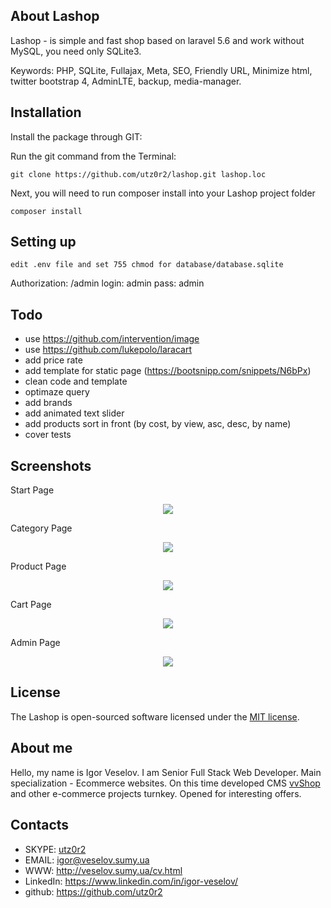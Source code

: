 ## About Lashop

Lashop - is simple and fast shop based on laravel 5.6 and work without MySQL, you need only SQLite3. 

Keywords: PHP, SQLite, Fullajax, Meta, SEO, Friendly URL, Minimize html, twitter bootstrap 4, AdminLTE, backup, media-manager.

## Installation

Install the package through GIT: 

Run the git command from the Terminal:

    git clone https://github.com/utz0r2/lashop.git lashop.loc

Next, you will need to run composer install into your Lashop project folder

	composer install
	
## Setting up
	
	edit .env file and set 755 chmod for database/database.sqlite

Authorization: /admin login: admin  pass: admin

## Todo
* use https://github.com/intervention/image
* use https://github.com/lukepolo/laracart
* add price rate
* add template for static page (https://bootsnipp.com/snippets/N6bPx)
* clean code and template
* optimaze query
* add brands
* add animated text slider
* add products sort in front (by cost, by view, asc, desc, by name)
* cover tests

## Screenshots

Start Page
<p align="center"><img src="http://i.piccy.info/i9/168a0be9ffb35aadad1d921c43c499c5/1534495731/122161/1264034/1.png"></p>

Category Page
<p align="center"><img src="http://i.piccy.info/i9/3676dea611c5be88c6f62ff4dd1de66f/1534496075/107793/1264034/3.png"></p>

Product Page
<p align="center"><img src="http://i.piccy.info/i9/253a502892cfc3be44de2f131903b263/1534496168/150751/1264034/3.png"></p>

Cart Page
<p align="center"><img src="http://i.piccy.info/i9/fcc1b7e86534ebc2f8a4fa04e976c786/1534496200/61073/1264034/4.png"></p>

Admin Page
<p align="center"><img src="http://i.piccy.info/i9/eecd23f4a387d02145ee0ee9ab10b3bf/1534496259/80848/1264034/5.png"></p>

## License

The Lashop is open-sourced software licensed under the [MIT license](http://opensource.org/licenses/MIT).

## About me
Hello, my name is Igor Veselov. I am Senior Full Stack Web Developer. Main specialization - Ecommerce websites. On this time developed CMS [vvShop](http://veselov.sumy.ua/vvshop.html) and other e-commerce projects turnkey. Opened for interesting offers.

## Contacts
- SKYPE: [utz0r2](skype:utz0r2)
- EMAIL: [igor@veselov.sumy.ua](mailto:igor@veselov.sumy.ua)
- WWW: http://veselov.sumy.ua/cv.html
- LinkedIn: https://www.linkedin.com/in/igor-veselov/
- github: https://github.com/utz0r2